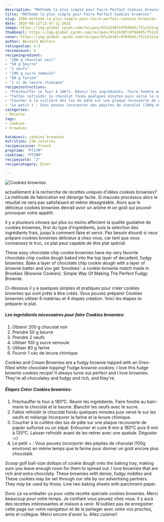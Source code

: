 ```yaml
---
description: "Méthode la plus simple pour Faire Parfait Cookies brownies"
title: "Méthode la plus simple pour Faire Parfait Cookies brownies"
slug: 1506-methode-la-plus-simple-pour-faire-parfait-cookies-brownies
date: 2020-08-11T13:47:11.563Z
image: https://img-global.cpcdn.com/recipes/97a1b38fc0f049d5/751x532cq70/cookies-brownies-photo-principale-de-la-recette.jpg
thumbnail: https://img-global.cpcdn.com/recipes/97a1b38fc0f049d5/751x532cq70/cookies-brownies-photo-principale-de-la-recette.jpg
cover: https://img-global.cpcdn.com/recipes/97a1b38fc0f049d5/751x532cq70/cookies-brownies-photo-principale-de-la-recette.jpg
author: Bernard Walters
ratingvalue: 4.9
reviewcount: 4
recipeingredient:
- "200 g chocolat noir"
- "50 g beurre"
- "2 oeufs"
- "100 g sucre semoule"
- "80 g farine"
- "1 cc de levure chimique"
recipeinstructions:
- "Préchauffer le four à 180°C. Réunir les ingrédients. Faire fondre au bain-marie le chocolat et le beurre. Blanchir les oeufs avec le sucre."
- "Faîtes refroidir le chocolat fondu quelques minutes puis versé le sur les oeufs et mélange Incorporer la farine et la levure chimique."
- "Coucher à la cuillère des tas de pâte sur une plaque recouverte de papier sulfurisé ou un silpat. Enfourner et cuire 8 min à 180°C puis 8 min à 125°C. Laisser refroidir avant de les retirer avec une spatule. Déguster :=)"
- "Le petit + : Vous pouvez incorporer des pépites de chocolat (100g environs) en même temps que la farine pour donner un goût encore plus chocolaté."
categories:
- Recette
tags:
- cookies
- brownies

katakunci: cookies brownies 
nutrition: 238 calories
recipecuisine: French
preptime: "PT17M"
cooktime: "PT39M"
recipeyield: "2"
recipecategory: Dîner

---
```



![Cookies brownies](https://img-global.cpcdn.com/recipes/97a1b38fc0f049d5/751x532cq70/cookies-brownies-photo-principale-de-la-recette.jpg)

actuellement à la recherche de recettes uniques d'idées cookies brownies? La méthode de fabrication est dérange facile. Si mauvais processus alors le résultat ne sera pas satisfaisant et même désagréable. Alors que le délicieux cookies brownies devrait avoir un arôme et un goût qui pouvoir provoquer notre appétit.

Il y a plusieurs choses qui plus ou moins affectent la qualité gustative de cookies brownies, first du type d'ingrédients, puis la sélection des ingrédients frais, jusqu'à comment faire et servir. Pas besoin étourdi si veux prépare cookies brownies délicieux à chez vous, car tant que vous connaissez le truc, ce plat peut capable de être plat spécial.

These easy chocolate chip cookie brownies have my very favorite chocolate chip cookie dough baked into the top layer of decadent, fudgy brownies. Bake a layer of chocolate chip cookie dough with a layer of brownie batter and you get &#39;brookies&#39;: a cookie-brownie match made in Brookies (Brownie Cookies). Simple Way Of Making The Perfect Fudgy Brownie.


Ci-dessous il y a quelques simples et pratiques pour créer cookies brownies qui sont prêts à être créés. Vous pouvez préparer Cookies brownies utiliser 6 matériau et 4 étapes création. Voici les étapes to préparer le plat.

<!--inarticleads1-->

##### Les ingrédients nécessaires pour faire Cookies brownies:

1. Obtenir 200 g chocolat noir
1. Prendre 50 g beurre
1. Prendre 2 oeufs
1. Utiliser 100 g sucre semoule
1. Utiliser 80 g farine
1. Fournir 1 càc de levure chimique


Cookies and Cream Brownies are a fudgy brownie topped with an Oreo-filled white chocolate topping! Fudge brownie cookies; I love this fudge brownie cookies recipe! It always turns out perfect and I love brownies. They&#39;re all chocolatey and fudgy and rich, and they&#39;re. 

<!--inarticleads2-->

##### Étapes Créer Cookies brownies:

1. Préchauffer le four à 180°C. Réunir les ingrédients. Faire fondre au bain-marie le chocolat et le beurre. Blanchir les oeufs avec le sucre.
1. Faîtes refroidir le chocolat fondu quelques minutes puis versé le sur les oeufs et mélange Incorporer la farine et la levure chimique.
1. Coucher à la cuillère des tas de pâte sur une plaque recouverte de papier sulfurisé ou un silpat. Enfourner et cuire 8 min à 180°C puis 8 min à 125°C. Laisser refroidir avant de les retirer avec une spatule. Déguster :=)
1. Le petit + : Vous pouvez incorporer des pépites de chocolat (100g environs) en même temps que la farine pour donner un goût encore plus chocolaté.


Scoop golf ball-size dollops of cookie dough onto the baking tray, making sure you leave enough room for them to spread out. I love brownies that are rich and extra chocolaty. These brownies with dense, fudgy middles and These cookies may be set through our site by our advertising partners. They may be used by those. Line two baking sheets with parchment paper. 


Donc ça va emballer ça pour cette recette spéciale cookies brownies. Merci beaucoup pour votre temps. Je confiant vous pouvez chez vous. Il y aura des recettes  intéressantes at maison à venir. N'oubliez pas de enregistrer cette page sur votre navigateur et de la partager avec votre vos proches, amis et collègue. Merci encore d'avoir lu. Allez cuisiner!
